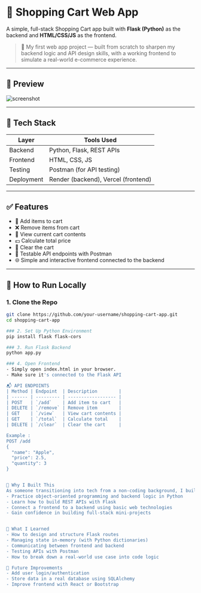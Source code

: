 # 🛒 Shopping Cart Web App

A simple, full-stack Shopping Cart app built with **Flask (Python)** as the backend and **HTML/CSS/JS** as the frontend.

> 🚀 My first web app project — built from scratch to sharpen my backend logic and API design skills, with a working frontend to simulate a real-world e-commerce experience.

---

## 📸 Preview

![screenshot](https://private-user-images.githubusercontent.com/172398841/466952732-d985ba73-a812-42fe-b65a-e32f2b68ad8e.png?jwt=eyJhbGciOiJIUzI1NiIsInR5cCI6IkpXVCJ9.eyJpc3MiOiJnaXRodWIuY29tIiwiYXVkIjoicmF3LmdpdGh1YnVzZXJjb250ZW50LmNvbSIsImtleSI6ImtleTUiLCJleHAiOjE3NTI2NjI3ODUsIm5iZiI6MTc1MjY2MjQ4NSwicGF0aCI6Ii8xNzIzOTg4NDEvNDY2OTUyNzMyLWQ5ODViYTczLWE4MTItNDJmZS1iNjVhLWUzMmYyYjY4YWQ4ZS5wbmc_WC1BbXotQWxnb3JpdGhtPUFXUzQtSE1BQy1TSEEyNTYmWC1BbXotQ3JlZGVudGlhbD1BS0lBVkNPRFlMU0E1M1BRSzRaQSUyRjIwMjUwNzE2JTJGdXMtZWFzdC0xJTJGczMlMkZhd3M0X3JlcXVlc3QmWC1BbXotRGF0ZT0yMDI1MDcxNlQxMDQxMjVaJlgtQW16LUV4cGlyZXM9MzAwJlgtQW16LVNpZ25hdHVyZT0zNTE1OWYyMjA0OGZjZTE5ZmUyMGY1ZjJhZTdmOGU4ODQ2MzRkYjgzYmFhYjEyMzhhZjk5NWY1NGNkYjlkNTZlJlgtQW16LVNpZ25lZEhlYWRlcnM9aG9zdCJ9.iTTcG4eumhT9CMkjq90sXp9s16NXFzTmLoW9mhOHuYU)

---

## 🧰 Tech Stack

| Layer     | Tools Used         |
|-----------|--------------------|
| Backend   | Python, Flask, REST APIs |
| Frontend  | HTML, CSS, JS |
| Testing   | Postman (for API testing) |
| Deployment  | Render (backend), Vercel (frontend) |

---

## ✅ Features

- 🔄 Add items to cart
- ❌ Remove items from cart
- 👀 View current cart contents
- 💵 Calculate total price
- 🧹 Clear the cart
- 🧪 Testable API endpoints with Postman
- 🌐 Simple and interactive frontend connected to the backend

---

## 🚀 How to Run Locally

### 1. Clone the Repo

```bash
git clone https://github.com/your-username/shopping-cart-app.git
cd shopping-cart-app

### 2. Set Up Python Environment
pip install flask flask-cors

### 3. Run Flask Backend
python app.py

### 4. Open Frontend
- Simply open index.html in your browser.
- Make sure it's connected to the Flask API

📬 API ENDPOINTS
| Method | Endpoint  | Description        |
| ------ | --------- | ------------------ |
| POST   | `/add`    | Add item to cart   |
| DELETE | `/remove` | Remove item        |
| GET    | `/view`   | View cart contents |
| GET    | `/total`  | Calculate total    |
| DELETE | `/clear`  | Clear the cart     |

Example :
POST /add
{
  "name": "Apple",
  "price": 2.5,
  "quantity": 3
}


🙌 Why I Built This
As someone transitioning into tech from a non-coding background, I built this project to:
- Practice object-oriented programming and backend logic in Python
- Learn how to build REST APIs with Flask
- Connect a frontend to a backend using basic web technologies
- Gain confidence in building full-stack mini-projects


🧠 What I Learned
- How to design and structure Flask routes
- Managing state in-memory (with Python dictionaries)
- Communicating between frontend and backend
- Testing APIs with Postman
- How to break down a real-world use case into code logic

📌 Future Improvements
- Add user login/authentication
- Store data in a real database using SQLAlchemy
- Improve frontend with React or Bootstrap
